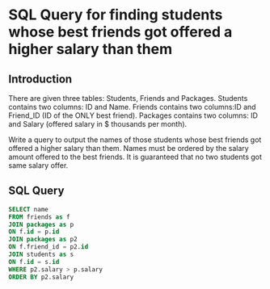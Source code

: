 # SQL Query for finding students whose best friends got offered a higher salary than them

## Introduction
There are given three tables: Students, Friends and Packages.
Students contains two columns: ID and Name.
Friends contains two columns:ID and Friend_ID (ID of the ONLY best friend).
Packages contains two columns: ID and Salary (offered salary in $ thousands per month).

Write a query to output the names of those students whose best friends got offered a higher salary than them. Names must be ordered by the salary amount offered to the best friends.
It is guaranteed that no two students got same salary offer.

## SQL Query
```sql
SELECT name
FROM friends as f
JOIN packages as p
ON f.id = p.id
JOIN packages as p2
ON f.friend_id = p2.id
JOIN students as s
ON f.id = s.id
WHERE p2.salary > p.salary
ORDER BY p2.salary
